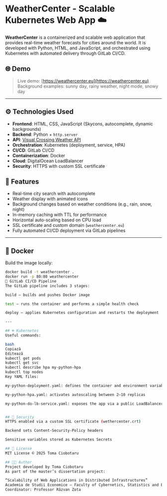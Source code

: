 # WeatherCenter - Scalable Kubernetes Web App ☁️

**WeatherCenter** is a containerized and scalable web application that provides real-time weather forecasts for cities around the world. It is developed with Python, HTML, and JavaScript, and orchestrated using Kubernetes with automated delivery through GitLab CI/CD.

## 🌐 Demo

> Live demo: [https://weathercenter.eu](https://weathercenter.eu)  
> Background examples: sunny day, rainy weather, night mode, snowy day

---

## ⚙️ Technologies Used

- **Frontend**: HTML, CSS, JavaScript (Skycons, autocomplete, dynamic backgrounds)
- **Backend**: Python + `http.server`
- **API**: [Visual Crossing Weather API](https://www.visualcrossing.com/weather-api)
- **Orchestration**: Kubernetes (deployment, service, HPA)
- **CI/CD**: GitLab CI/CD
- **Containerization**: Docker
- **Cloud**: DigitalOcean LoadBalancer
- **Security**: HTTPS with custom SSL certificate



## 🚀 Features

- Real-time city search with autocomplete
- Weather display with animated icons
- Background changes based on weather conditions (e.g., rain, snow, night)
- In-memory caching with TTL for performance
- Horizontal auto-scaling based on CPU load
- SSL certificate and custom domain (`weathercenter.eu`)
- Fully automated CI/CD deployment via GitLab pipelines

---

## 🐳 Docker

Build the image locally:

```bash
docker build -t weathercenter .
docker run -p 80:80 weathercenter
🔁 GitLab CI/CD Pipeline
The GitLab pipeline includes 3 stages:

build – builds and pushes Docker image

test – runs the container and performs a simple health check

deploy – applies Kubernetes configuration and restarts the deployment

---

## ☸️ Kubernetes
Useful commands:

bash
Copiază
Editează
kubectl get pods
kubectl get svc
kubectl describe hpa my-python-hpa
kubectl top nodes
Key YAML files:

my-python-deployment.yaml: defines the container and environment variables

my-python-hpa.yaml: activates autoscaling between 2–10 replicas

my-python-do-lb-service.yaml: exposes the app via a public LoadBalancer


## 🔐 Security
HTTPS enabled via a custom SSL certificate (wethercenter.crt)

Backend sets Content-Security-Policy headers

Sensitive variables stored as Kubernetes Secrets

## 📄 License
MIT License © 2025 Toma Ciobotaru

## 👨‍🎓 Author
Project developed by Toma Ciobotaru
As part of the master’s dissertation project:

“Scalability of Web Applications in Distributed Infrastructures”
Academia de Studii Economice – Faculty of Cybernetics, Statistics and Economic Informatics
Coordinator: Professor Răzvan Zota
